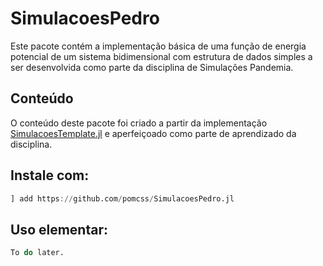 # SimulacoesPedro

Este pacote contém a implementação básica de uma função de energia
potencial de um sistema bidimensional com estrutura de dados simples
a ser desenvolvida como parte da disciplina de Simulações Pandemia.

## Conteúdo

O conteúdo deste pacote foi criado a partir da implementação
[SimulacoesTemplate.jl](https://github.com/m3g/SimulacoesTemplate.jl)
e aperfeiçoado como parte de aprendizado da disciplina.

## Instale com:

```julia
] add https://github.com/pomcss/SimulacoesPedro.jl
```

## Uso elementar:

```julia
To do later.
```
